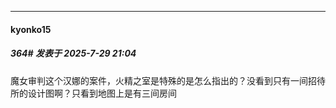 ﻿
*****

####  kyonko15  
##### 364#       发表于 2025-7-29 21:04

魔女审判这个汉娜的案件，火精之室是特殊的是怎么指出的？没看到只有一间招待所的设计图啊？只看到地图上是有三间房间

